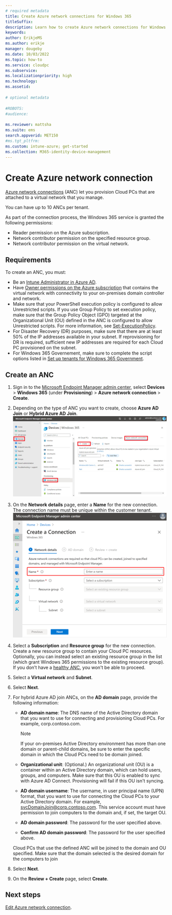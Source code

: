 ```yaml
---
# required metadata
title: Create Azure network connections for Windows 365
titleSuffix:
description: Learn how to create Azure network connections for Windows 365.
keywords:
author: ErikjeMS  
ms.author: erikje
manager: dougeby
ms.date: 10/03/2022
ms.topic: how-to
ms.service: cloudpc
ms.subservice:
ms.localizationpriority: high
ms.technology:
ms.assetid: 

# optional metadata

#ROBOTS:
#audience:

ms.reviewer: mattsha
ms.suite: ems
search.appverid: MET150
#ms.tgt_pltfrm:
ms.custom: intune-azure; get-started
ms.collection: M365-identity-device-management
---
```


# Create Azure network connection

[Azure network connections](azure-network-connections.md) (ANC) let you provision Cloud PCs that are attached to a virtual network that you manage.

You can have up to 10 ANCs per tenant.

As part of the connection process, the Windows 365 service is granted the following permissions:

- Reader permission on the Azure subscription.
- Network contributor permission on the specified resource group.
- Network contributor permission on the virtual network.

## Requirements

To create an ANC, you must:

- Be an [Intune Administrator in Azure AD](/azure/active-directory/roles/permissions-reference).
- Have [Owner permissions on the Azure subscription](/azure/cost-management-billing/manage/add-change-subscription-administrator) that contains the virtual network with connectivity to your on-premises domain controller and network.
- Make sure that your PowerShell execution policy is configured to allow Unrestricted scripts. If you use Group Policy to set execution policy, make sure that the Group Policy Object (GPO) targeted at the Organizational Unit (OU) defined in the ANC is configured to allow Unrestricted scripts. For more information, see [Set-ExecutionPolicy](/powershell/module/microsoft.powershell.security/set-executionpolicy).
- For Disaster Recovery (DR) purposes, make sure that there are at least 50% of the IP addresses available in your subnet. If reprovisioning for DR is required, sufficient new IP addresses are required for each Cloud PC provisioned on the subnet.
- For Windows 365 Governement, make sure to complete the script options listed in [Set up tenants for Windows 365 Government](set-up-tenants-windows-365-gcc.md).

## Create an ANC

1. Sign in to the [Microsoft Endpoint Manager admin center](https://go.microsoft.com/fwlink/?linkid=2109431), select **Devices** > **Windows 365** (under **Provisioning**) > **Azure network connection** > **Create**.
2. Depending on the type of ANC you want to create, choose **Azure AD Join** or **Hybrid Azure AD Join**.
    ![Screenshot of create connection dropdown](./media/create-azure-network-connection/create-connection-dropdown.png)
3. On the **Network details** page, enter a **Name** for the new connection. The connection name must be unique within the customer tenant.
    ![Screenshot of Name field](./media/create-azure-network-connection/connection-name.png)
4. Select a **Subscription** and **Resource group** for the new connection. Create a new resource group to contain your Cloud PC resources. Optionally, you can instead select an existing resource group in the list (which grant Windows 365 permissions to the existing resource group). If you don’t have a [healthy ANC](health-checks.md), you won't be able to proceed.
5. Select a **Virtual network** and **Subnet**.
6. Select **Next**.
7. For hybrid Azure AD join ANCs, on the **AD domain** page, provide the following information:

    - **AD domain name**: The DNS name of the Active Directory domain that you want to use for connecting and provisioning Cloud PCs. For example, corp.contoso.com.

      > [!NOTE]
      > If your on-premises Active Directory environment has more than one domain or parent-child domains, be sure to enter the specific domain in which the Cloud PCs need to be domain joined.
 
    - **Organizational unit**: (Optional.) An organizational unit (OU) is a container within an Active Directory domain, which can hold users, groups, and computers. Make sure that this OU is enabled to sync with Azure AD Connect. Provisioning will fail if this OU isn't syncing.
    - **AD domain username**: The username, in user principal name (UPN) format, that you want to use for connecting the Cloud PCs to your Active Directory domain. For example, svcDomainJoin@corp.contoso.com. This service account must have permission to join computers to the domain and, if set, the target OU.
    - **AD domain password**: The password for the user specified above.
    - **Confirm AD domain password**: The password for the user specified above.

    Cloud PCs that use the defined ANC will be joined to the domain and OU specified. Make sure that the domain selected is the desired domain for the computers to join
8. Select **Next**.
9. On the **Review + Create** page, select **Create**.

<!-- ########################## -->
## Next steps

[Edit Azure network connection](edit-azure-network-connection.md).
